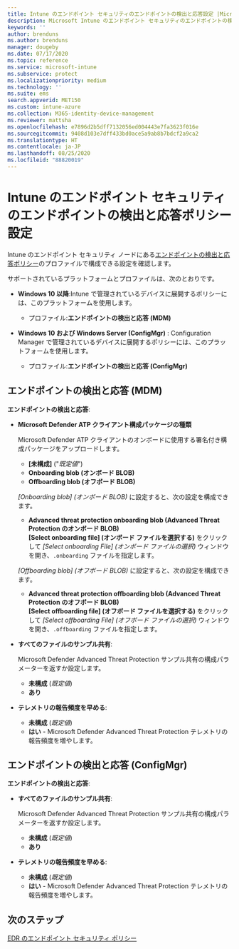 ```yaml
---
title: Intune のエンドポイント セキュリティのエンドポイントの検出と応答設定 |Microsoft Docs
description: Microsoft Intune のエンドポイント セキュリティのエンドポイントの検出と応答ポリシー設定
keywords: ''
author: brenduns
ms.author: brenduns
manager: dougeby
ms.date: 07/17/2020
ms.topic: reference
ms.service: microsoft-intune
ms.subservice: protect
ms.localizationpriority: medium
ms.technology: ''
ms.suite: ems
search.appverid: MET150
ms.custom: intune-azure
ms.collection: M365-identity-device-management
ms.reviewer: mattsha
ms.openlocfilehash: e7896d2b5dff7132056ed004443e7fa3623f016e
ms.sourcegitcommit: 9408d103e7dff433bd0ace5a9ab8b7bdcf2a9ca2
ms.translationtype: HT
ms.contentlocale: ja-JP
ms.lasthandoff: 08/25/2020
ms.locfileid: "88820019"
---
```

# <a name="endpoint-detection-and-response-policy-settings-for-endpoint-security-in-intune"></a>Intune のエンドポイント セキュリティのエンドポイントの検出と応答ポリシー設定

Intune のエンドポイント セキュリティ ノードにある[エンドポイントの検出と応答ポリシー](../protect/endpoint-security-edr-policy.md)のプロファイルで構成できる設定を確認します。

サポートされているプラットフォームとプロファイルは、次のとおりです。

- **Windows 10 以降**:Intune で管理されているデバイスに展開するポリシーには、このプラットフォームを使用します。
  - プロファイル:**エンドポイントの検出と応答 (MDM)**

- **Windows 10 および Windows Server (ConfigMgr)** : Configuration Manager で管理されているデバイスに展開するポリシーには、このプラットフォームを使用します。
  - プロファイル:**エンドポイントの検出と応答 (ConfigMgr)**

## <a name="endpoint-detection-and-response-mdm"></a>エンドポイントの検出と応答 (MDM)

**エンドポイントの検出と応答**:

- **Microsoft Defender ATP クライアント構成パッケージの種類**

  Microsoft Defender ATP クライアントのオンボードに使用する署名付き構成パッケージをアップロードします。

  - **[未構成]** ("*既定値*")
  - **Onboarding blob (オンボード BLOB)**  
  - **Offboarding blob (オフボード BLOB)**  

  *[Onboarding blob] (オンボード BLOB)* に設定すると、次の設定を構成できます。

  - **Advanced threat protection onboarding blob (Advanced Threat Protection のオンボード BLOB)**  
    **[Select onboarding file] (オンボード ファイルを選択する)** をクリックして *[Select onboarding File] (オンボード ファイルの選択)* ウィンドウを開き、`.onboarding` ファイルを指定します。

  *[Offboarding blob] (オフボード BLOB)* に設定すると、次の設定を構成できます。
  
  - **Advanced threat protection offboarding blob (Advanced Threat Protection のオフボード BLOB)**  
     **[Select offboarding file] (オフボード ファイルを選択する)** をクリックして *[Select offboarding File] (オフボード ファイルの選択)* ウィンドウを開き、`.offboarding` ファイルを指定します。

- **すべてのファイルのサンプル共有**:  

  Microsoft Defender Advanced Threat Protection サンプル共有の構成パラメーターを返すか設定します。  
  - **未構成** (*既定値*)
  - **あり**

- **テレメトリの報告頻度を早める**:

  - **未構成** (*既定値*)
  - **はい** - Microsoft Defender Advanced Threat Protection テレメトリの報告頻度を増やします。

## <a name="endpoint-detection-and-response-configmgr"></a>エンドポイントの検出と応答 (ConfigMgr)

**エンドポイントの検出と応答**:

- **すべてのファイルのサンプル共有**:  

  Microsoft Defender Advanced Threat Protection サンプル共有の構成パラメーターを返すか設定します。  
  - **未構成** (*既定値*)
  - **あり**

- **テレメトリの報告頻度を早める**:

  - **未構成** (*既定値*)
  - **はい** - Microsoft Defender Advanced Threat Protection テレメトリの報告頻度を増やします。

## <a name="next-steps"></a>次のステップ

[EDR のエンドポイント セキュリティ ポリシー](../protect/endpoint-security-edr-policy.md)
